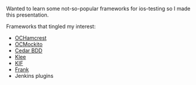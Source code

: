 Wanted to learn some not-so-popular frameworks for ios-testing so I made this presentation.

Frameworks that tingled my interest:

* [OCHamcrest](https://github.com/hamcrest/OCHamcrest)
* [OCMockito](https://github.com/jonreid/OCMockito)
* [Cedar BDD](https://github.com/pivotal/cedar)
* [Klee](http://klee.llvm.org/)
* [KIF](https://github.com/square/KIF)
* [Frank](http://testingwithfrank.com/)
* Jenkins plugins
